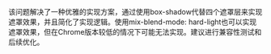 该问题解决了一种优雅的实现方案，通过使用box-shadow代替四个遮罩层来实现遮罩效果，并且简化了实现逻辑。使用mix-blend-mode: hard-light也可以实现遮罩效果，但在Chrome版本较低的情况下可能无法实现。建议进行兼容性测试和后续优化。
